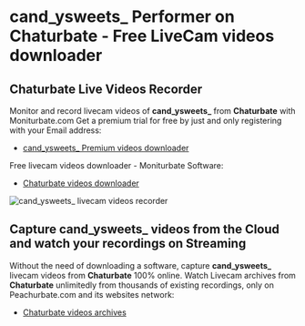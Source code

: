 # cand_ysweets_ Performer on Chaturbate - Free LiveCam videos downloader

## Chaturbate Live Videos Recorder

Monitor and record livecam videos of **cand_ysweets_** from **Chaturbate** with Moniturbate.com
Get a premium trial for free by just and only registering with your Email address:
* [cand_ysweets_ Premium videos downloader](https://moniturbate.com/request-demo-licence-key.html)

Free livecam videos downloader - Moniturbate Software:
* [Chaturbate videos downloader](https://moniturbate.com/moniturbate-download-software.html)

![cand_ysweets_ livecam videos recorder](https://peachurnet.com/templates/moniturbate-software.png)


## Capture cand_ysweets_ videos from the Cloud and watch your recordings on Streaming

Without the need of downloading a software, capture **cand_ysweets_** livecam videos from **Chaturbate** 100% online.
Watch Livecam archives from **Chaturbate** unlimitedly from thousands of existing recordings, only on Peachurbate.com and its websites network:
* [Chaturbate videos archives](https://peachurnet.com/)